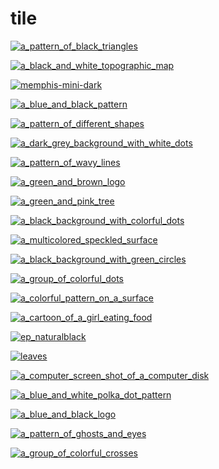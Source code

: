 # tile

<a href="a_pattern_of_black_triangles.png"><img alt="a_pattern_of_black_triangles" src="a_pattern_of_black_triangles.png"></a>

<a href="a_black_and_white_topographic_map.png"><img alt="a_black_and_white_topographic_map" src="a_black_and_white_topographic_map.png"></a>

<a href="memphis-mini-dark.webp"><img alt="memphis-mini-dark" src="memphis-mini-dark.webp"></a>

<a href="a_blue_and_black_pattern.png"><img alt="a_blue_and_black_pattern" src="a_blue_and_black_pattern.png"></a>

<a href="a_pattern_of_different_shapes.png"><img alt="a_pattern_of_different_shapes" src="a_pattern_of_different_shapes.png"></a>

<a href="a_dark_grey_background_with_white_dots.png"><img alt="a_dark_grey_background_with_white_dots" src="a_dark_grey_background_with_white_dots.png"></a>

<a href="a_pattern_of_wavy_lines.png"><img alt="a_pattern_of_wavy_lines" src="a_pattern_of_wavy_lines.png"></a>

<a href="a_green_and_brown_logo.png"><img alt="a_green_and_brown_logo" src="a_green_and_brown_logo.png"></a>

<a href="a_green_and_pink_tree.png"><img alt="a_green_and_pink_tree" src="a_green_and_pink_tree.png"></a>

<a href="a_black_background_with_colorful_dots.png"><img alt="a_black_background_with_colorful_dots" src="a_black_background_with_colorful_dots.png"></a>

<a href="a_multicolored_speckled_surface.png"><img alt="a_multicolored_speckled_surface" src="a_multicolored_speckled_surface.png"></a>

<a href="a_black_background_with_green_circles.png"><img alt="a_black_background_with_green_circles" src="a_black_background_with_green_circles.png"></a>

<a href="a_group_of_colorful_dots.png"><img alt="a_group_of_colorful_dots" src="a_group_of_colorful_dots.png"></a>

<a href="a_colorful_pattern_on_a_surface.png"><img alt="a_colorful_pattern_on_a_surface" src="a_colorful_pattern_on_a_surface.png"></a>

<a href="a_cartoon_of_a_girl_eating_food.png"><img alt="a_cartoon_of_a_girl_eating_food" src="a_cartoon_of_a_girl_eating_food.png"></a>

<a href="ep_naturalblack.webp"><img alt="ep_naturalblack" src="ep_naturalblack.webp"></a>

<a href="leaves.webp"><img alt="leaves" src="leaves.webp"></a>

<a href="a_computer_screen_shot_of_a_computer_disk.jpg"><img alt="a_computer_screen_shot_of_a_computer_disk" src="a_computer_screen_shot_of_a_computer_disk.jpg"></a>

<a href="a_blue_and_white_polka_dot_pattern.png"><img alt="a_blue_and_white_polka_dot_pattern" src="a_blue_and_white_polka_dot_pattern.png"></a>

<a href="a_blue_and_black_logo.png"><img alt="a_blue_and_black_logo" src="a_blue_and_black_logo.png"></a>

<a href="a_pattern_of_ghosts_and_eyes.jpg"><img alt="a_pattern_of_ghosts_and_eyes" src="a_pattern_of_ghosts_and_eyes.jpg"></a>

<a href="a_group_of_colorful_crosses.png"><img alt="a_group_of_colorful_crosses" src="a_group_of_colorful_crosses.png"></a>

